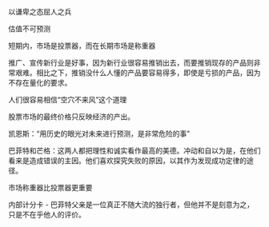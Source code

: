 以谦卑之态屈人之兵

估值不可预测

短期内，市场是投票器，而在长期市场是称重器

推广、宣传新行业是好事，因为新行业很容易推销出去，而要推销现存的产品则非常艰难。相比之下，推销没什么人懂的产品要容易得多，即使是亏损的产品，因为不存在量化的要求。

人们很容易相信“空穴不来风”这个道理

股票市场的最终价格只反映经济的产出。

凯恩斯：“用历史的眼光对未来进行预测，是非常危险的事”

巴菲特和芒格：这两人都把理性和诚实看作最高的美德。冲动和自以为是，在他们看来是造成错误的主因。他们喜欢探究失败的原因，以其作为发现成功定律的途径。



市场称重器比投票器更重要

内部计分卡 - 巴菲特父亲是一位真正不随大流的独行者，但他并不是刻意为之，只是不在乎他人的评价。